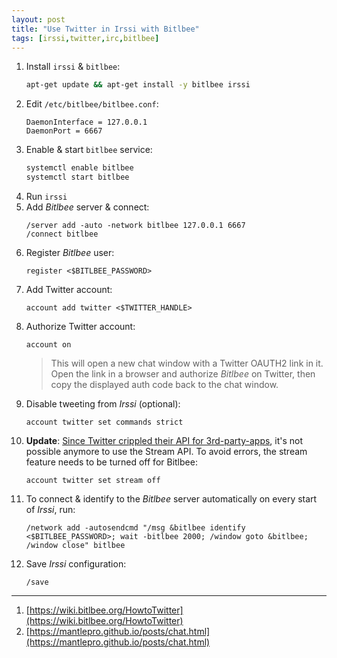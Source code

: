 ```yaml
---
layout: post
title: "Use Twitter in Irssi with Bitlbee"
tags: [irssi,twitter,irc,bitlbee]
---
```


1. Install `irssi` & `bitlbee`:
   ```bash
   apt-get update && apt-get install -y bitlbee irssi
   ```
2. Edit `/etc/bitlbee/bitlbee.conf`:
   ```
   DaemonInterface = 127.0.0.1
   DaemonPort = 6667
   ```
3. Enable & start `bitlbee` service:
   ```bash
   systemctl enable bitlbee
   systemctl start bitlbee
   ```
4. Run `irssi`
5. Add *Bitlbee* server & connect:
   ```
   /server add -auto -network bitlbee 127.0.0.1 6667
   /connect bitlbee
   ```
6. Register *Bitlbee* user:
   ```
   register <$BITLBEE_PASSWORD>
   ```
7. Add Twitter account:
   ```
   account add twitter <$TWITTER_HANDLE>
   ```
8. Authorize Twitter account:
   ```
   account on
   ```
   > This will open a new chat window with a Twitter OAUTH2 link in it. Open the link in a browser and authorize *Bitlbee* on Twitter, then copy the displayed auth code back to the chat window.
9. Disable tweeting from *Irssi* (optional):
   ```
   account twitter set commands strict
   ```
10. **Update**: [Since Twitter crippled their API for 3rd-party-apps](https://blog.twitter.com/developer/en_us/topics/tools/2017/announcing-more-functionality-to-improve-customer-engagements-on-twitter.html), it's not possible anymore to use the Stream API. To avoid errors, the stream feature needs to be turned off for Bitlbee:
    ```
    account twitter set stream off
    ```
11. To connect & identify to the *Bitlbee* server automatically on every start of *Irssi*, run:
    ``` 
    /network add -autosendcmd "/msg &bitlbee identify <$BITLBEE_PASSWORD>; wait -bitlbee 2000; /window goto &bitlbee; /window close" bitlbee
    ```
12. Save *Irssi* configuration:
    ```
    /save
    ```

---
1. [https://wiki.bitlbee.org/HowtoTwitter](https://wiki.bitlbee.org/HowtoTwitter)
2. [https://mantlepro.github.io/posts/chat.html](https://mantlepro.github.io/posts/chat.html)
